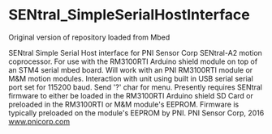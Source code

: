# SENtral_SimpleSerialHostInterface
Original version of repository loaded from Mbed

SENtral Simple Serial Host interface for PNI Sensor Corp SENtral-A2 motion coprocessor. For use with the RM3100RTI Arduino shield module on top of an STM4 serial mbed board. Will work with an PNI RM3100RTI module or M&M motion modules. Interaction with unit using built in USB serial serial port set for 115200 baud. Send '?' char for menu. Presently requires SENtral firmware to either be loaded in the RM3100RTI Arduino shield SD Card or preloaded in the RM3100RTI or M&M module's EEPROM. Firmware is typically preloaded on the module's EEPROM by PNI. PNI Sensor Corp, 2016 www.pnicorp.com
